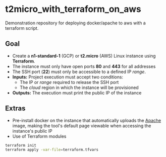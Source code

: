 # t2micro_with_terraform_on_aws

Demonstration repository for deploying docker/apache to aws with a terraform script.

## Goal

- Create a **n1-standard-1** (GCP) or **t2.micro** (AWS) Linux instance using **Terraform**.
- The instance must only have open ports **80** and **443** for all addresses
- The SSH port (**22**) must only be accessible to a defined IP *range*.
- **Inputs:** Project execution must accept two conditions:
  - The IP or *range* required to release the SSH port
  - The *cloud* region in which the instance will be provisioned
- **Outputs:** The execution must print the public IP of the instance

## Extras

- Pre-install docker on the instance that automatically uploads the [Apache](https://hub.docker.com/_/httpd/) image, making the tool's default page viewable when accessing the instance's public IP
- Use of Terraform modules

```bash
terraform init
terraform apply -var-file=terraform.tfvars
```
